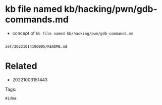 # kb file named kb/hacking/pwn/gdb-commands.md

- concept of `kb file named kb/hacking/pwn/gdb-commands.md`

```
```

` zet/20221014190005/README.md `

# Related

- 20221003151443

Tags:

    #idea
